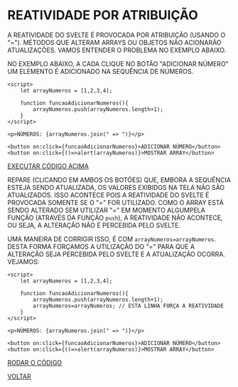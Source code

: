 # REATIVIDADE POR ATRIBUIÇÃO

A REATIVIDADE DO SVELTE É PROVOCADA POR ATRIBUIÇÃO (USANDO O "="). MÉTODOS QUE ALTERAM ARRAYS OU OBJETOS NÃO ACIONARÃO ATUALIZAÇÕES. VAMOS ENTENDER O PROBLEMA NO EXEMPLO ABAIXO.

NO EXEMPLO ABAIXO, A CADA CLIQUE NO BOTÃO "ADICIONAR NÚMERO" UM ELEMENTO É ADICIONADO NA SEQUÊNCIA DE NÚMEROS.

```svelte
<script>
    let arrayNumeros = [1,2,3,4];

    function funcaoAdicionarNumeros(){
        arrayNumeros.push(arrayNumeros.length+1);
    }
</script>

<p>NÚMEROS: {arrayNumeros.join(" => ")}</p>

<button on:click={funcaoAdicionarNumeros}>ADICIONAR NÚMERO</button>
<button on:click={()=>alert(arrayNumeros)}>MOSTRAR ARRAY</button>
```

[EXECUTAR CÓDIGO ACIMA](https://svelte.dev/repl/09d7607198a44cbf97f57a00cbed937b)

REPARE (CLICANDO EM AMBOS OS BOTÕES) QUE, EMBORA A SEQUÊNCIA ESTEJA SENDO ATUALIZADA, OS VALORES EXIBIDOS NA TELA NÃO SÃO ATUALIZADOS. ISSO ACONTECE POIS A REATIVIDADE DO SVELTE É PROVOCADA SOMENTE SE O "=" FOR UTILIZADO. COMO O ARRAY ESTÁ SENDO ALTERADO SEM UTILIZAR "=" EM MOMENTO ALGUMPELA FUNÇÃO (ATRAVÉS DA FUNÇÃO `push`), A REATIVIDADE NÃO ACONTECE, OU SEJA, A ALTERAÇÃO NÃO É PERCEBIDA PELO SVELTE.

UMA MANEIRA DE CORRIGIR ISSO, É COM `arrayNumeros=arrayNumeros`. DESTA FORMA FORÇAMOS A UTILIZAÇÃO DO "=" PARA QUE A ALTERAÇÃO SEJA PERCEBIDA PELO SVELTE E A ATUALIZAÇÃO OCORRA. VEJAMOS:

```svelte
<script>
    let arrayNumeros = [1,2,3,4];

    function funcaoAdicionarNumeros(){
        arrayNumeros.push(arrayNumeros.length+1);
        arrayNumeros=arrayNumeros; // ESTA LINHA FORÇA A REATIVIDADE
    }
</script>

<p>NÚMEROS: {arrayNumeros.join(" => ")}</p>

<button on:click={funcaoAdicionarNumeros}>ADICIONAR NÚMERO</button>
<button on:click={()=>alert(arrayNumeros)}>MOSTRAR ARRAY</button>
```

[RODAR O CÓDIGO](https://svelte.dev/repl/7a76e9e027aa4c2c9b0a86f48a053fa7)

[VOLTAR](../LEIAME.md)
